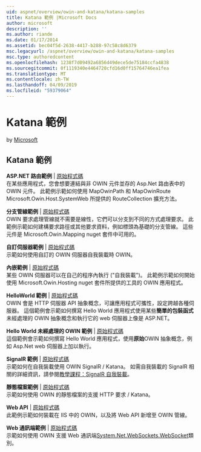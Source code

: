 ```yaml
---
uid: aspnet/overview/owin-and-katana/katana-samples
title: Katana 範例 |Microsoft Docs
author: microsoft
description: ''
ms.author: riande
ms.date: 01/17/2014
ms.assetid: bec04f5d-2638-4417-b288-97c58c8d6379
msc.legacyurl: /aspnet/overview/owin-and-katana/katana-samples
msc.type: authoredcontent
ms.openlocfilehash: 1238f7d09492a6856d49dece5de75184ccfa4838
ms.sourcegitcommit: 0f1119340e4464720cfd16d0ff15764746ea1fea
ms.translationtype: MT
ms.contentlocale: zh-TW
ms.lasthandoff: 04/09/2019
ms.locfileid: "59379064"
---
```

# <a name="katana-samples"></a>Katana 範例

by [Microsoft](https://github.com/microsoft)

## <a name="katana-samples"></a>Katana 範例

**ASP.NET 路由範例** | [原始程式碼](https://github.com/aspnet/samples/tree/master/samples/aspnet/Katana/AspNetRoutes)  
在某些應用程式，您會想要連結與非 OWIN 元件並存的 Asp.Net 路由表中的 OWIN 元件。 此範例示範如何使用 MapOwinPath 和 MapOwinRoute Microsoft.Owin.Host.SystemWeb 所提供的 RouteCollection 擴充方法。

**分支管線範例** | [原始程式碼](https://github.com/aspnet/samples/tree/master/samples/aspnet/Katana/BranchingPipelines)  
OWIN 要求處理管線就不需要是線性，它們可以分支到不同的方式處理要求。 此範例示範如何建構要求路徑或其他要求資料，例如標頭為基礎的分支管線。 這些元件是 Microsoft.Owin.Mapping nuget 套件中可用的。

**自訂伺服器範例** | [原始程式碼](https://github.com/aspnet/samples/tree/master/samples/aspnet/Katana/CustomServer)   
示範如何使用自訂的 OWIN 伺服器自我裝載時 OWIN。

**內嵌範例** | [原始程式碼](https://github.com/aspnet/samples/tree/master/samples/aspnet/Katana/Embedded)  
某些 OWIN 伺服器可以在自己的程序內執行 (&quot;自我裝載&quot;)。 此範例示範如何開始使用 Microsoft.Owin.Hosting nuget 套件所提供的工具的 OWIN 應用程式。

**HelloWorld 範例** | [原始程式碼](https://github.com/aspnet/samples/tree/master/samples/aspnet/Katana/HelloWorld)  
OWIN 會是 HTTP 伺服器 API 抽象概念，可讓應用程式可攜性，設定跨越各種伺服器。 這個範例會示範如何撰寫 Hello World 應用程式使用某些**簡單的包裝函式**未經處理的 OWIN 抽象概念和執行它的 web 伺服器上像是 ASP.NET。

**Hello World 未經處理的 OWIN 範例** | [原始程式碼](https://github.com/aspnet/samples/tree/master/samples/aspnet/Katana/HelloWorldRawOwin)  
這個範例會示範如何撰寫 Hello World 應用程式，使用**原始**OWIN 抽象概念，例如 Asp.Net web 伺服器上加以執行。

**SignalR 範例** | [原始程式碼](https://github.com/aspnet/samples/tree/master/samples/aspnet/Katana/SignalR)  
示範如何在自我裝載使用 OWIN SignalR / Katana。 如需自我裝載的 SignalR 相關的詳細資訊，請參閱[教學課程：SignalR 自我裝載](../../../signalr/overview/deployment/tutorial-signalr-self-host.md)。

**靜態檔案範例** | [原始程式碼](https://github.com/aspnet/samples/tree/master/samples/aspnet/Katana/StaticFilesSample)   
示範如何使用 OWIN 的靜態檔案的支援 HTTP 要求 / Katana。

**Web API** | [原始程式碼](https://github.com/aspnet/samples/tree/master/samples/aspnet/Katana/WebApi)   
此範例示範如何裝載在 IIS 中的 OWIN，以及將 Web API 新增至 OWIN 管線。

**Web 通訊端範例** | [原始程式碼](https://github.com/aspnet/samples/tree/master/samples/aspnet/Katana/WebSocketSample)   
示範如何使用 OWIN 支援 Web 通訊端[System.Net.WebSockets.WebSocket](https://msdn.microsoft.com/library/system.net.websockets.websocket(v=vs.110).aspx)類別。
